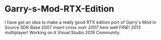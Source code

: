 # Garry-s-Mod-RTX-Edition
I have got an idea to make a really good RTX edition port of Garry's Mod in Source SDK Base 2007 *insert cross over 2007 here* well FINE! 2013 multiplayer! Working on it Visual Studio 2019 Community.
